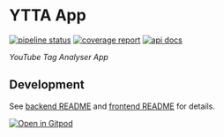 # YTTA App

[![pipeline status](https://gitlab.com/youtube-tag-analyser/ytta-app/badges/main/pipeline.svg)](https://gitlab.com/youtube-tag-analyser/ytta-app/-/commits/main) [![coverage report](https://gitlab.com/youtube-tag-analyser/ytta-app/badges/main/coverage.svg)](https://gitlab.com/youtube-tag-analyser/ytta-app/-/commits/main) [![api docs](https://img.shields.io/badge/api-docs-blue)](http://k8s-yttaprod-api-4194ecca69-1622719095.eu-central-1.elb.amazonaws.com//docs) 

*YouTube Tag Analyser App*

## Development

See [backend README](./backend/README.md) and [frontend README](./frontend/README.md) for details.

[![Open in Gitpod](https://gitpod.io/button/open-in-gitpod.svg)](https://gitpod.io/#https://gitlab.com/youtube-tag-analyser/ytta-app)
